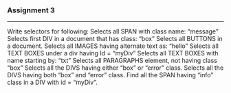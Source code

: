 ### Assignment 3
-------------------
Write selectors for following:
Selects all SPAN with class name: “message”
Selects first DIV in a document that has class: “box”
Selects all BUTTONS in a document.
Selects all IMAGES having alternate text as: “hello”
Selects all TEXT BOXES under a div having Id = “myDiv”
Selects all TEXT BOXES with name starting by: “txt”
Selects all PARAGRAPHS element, not having class “box”
Selects all the DIVS having either “box” or “error” class.
Selects all the DIVS having both “box” and “error” class.
Find all the SPAN having “info” class in a DIV with id = “myDiv”.
